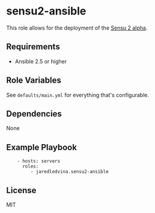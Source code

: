sensu2-ansible
==============

This role allows for the deployment of the [Sensu 2 alpha](https://github.com/sensu/sensu-go).

Requirements
------------

* Ansible 2.5 or higher

Role Variables
--------------

See `defaults/main.yml` for everything that's configurable.

Dependencies
------------

None

Example Playbook
----------------

```
    - hosts: servers
      roles:
         - jaredledvina.sensu2-ansible
```

License
-------

MIT
